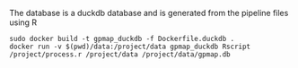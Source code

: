 The database is a duckdb database and is generated from the pipeline files using R

```
sudo docker build -t gpmap_duckdb -f Dockerfile.duckdb .
docker run -v $(pwd)/data:/project/data gpmap_duckdb Rscript /project/process.r /project/data /project/data/gpmap.db
```
